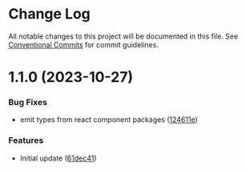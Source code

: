 # Change Log

All notable changes to this project will be documented in this file.
See [Conventional Commits](https://conventionalcommits.org) for commit guidelines.

# 1.1.0 (2023-10-27)


### Bug Fixes

* emit types from react component packages ([124611e](https://github.com/HundredBeans/getting-started-example/commit/124611e46cf4d07f337d3e9e522378a7f50116c9))


### Features

* Initial update ([61dec41](https://github.com/HundredBeans/getting-started-example/commit/61dec4179a6e6eba78d237194b171b559c8b78cd))
